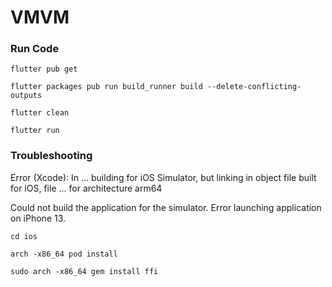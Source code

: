# VMVM

### Run Code

`flutter pub get`

`flutter packages pub run build_runner build --delete-conflicting-outputs`

`flutter clean`

`flutter run`

### Troubleshooting

Error (Xcode): In ... building for iOS Simulator, but linking in object file built for iOS, file ... for architecture arm64

Could not build the application for the simulator.
Error launching application on iPhone 13.

`cd ios`

`arch -x86_64 pod install`

`sudo arch -x86_64 gem install ffi`

